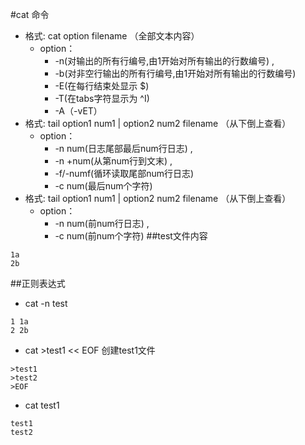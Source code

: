 #cat 命令
* 格式: cat option  filename （全部文本内容）
  * option：
    * -n(对输出的所有行编号,由1开始对所有输出的行数编号) , 
    * -b(对非空行输出的所有行编号,由1开始对所有输出的行数编号) 
    * -E(在每行结束处显示 $) 
    * -T(在tabs字符显示为 ^I) 
    * -A（-vET）
* 格式: tail option1 num1 | option2 num2  filename （从下倒上查看）
  * option：
    * -n num(日志尾部最后num行日志) , 
    * -n +num(从第num行到文末) ,
    * -f/-numf(循环读取尾部num行日志) 
    * -c num(最后num个字符) 
* 格式: tail option1 num1 | option2 num2  filename （从下倒上查看）
  * option：
    * -n num(前num行日志) , 
    * -c num(前num个字符) 
##test文件内容
````
1a
2b
````
##正则表达式

* cat -n test
  
````
1 1a
2 2b
````
* cat >test1 << EOF 创建test1文件
````
>test1
>test2
>EOF
````
* cat test1
````
test1
test2
````

